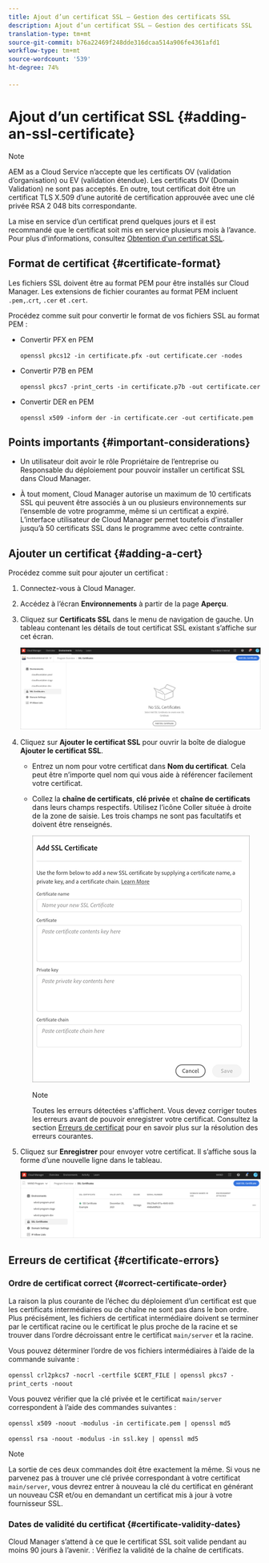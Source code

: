 ```yaml
---
title: Ajout d’un certificat SSL – Gestion des certificats SSL
description: Ajout d’un certificat SSL – Gestion des certificats SSL
translation-type: tm+mt
source-git-commit: b76a22469f248dde316dcaa514a906fe4361afd1
workflow-type: tm+mt
source-wordcount: '539'
ht-degree: 74%

---
```



# Ajout d’un certificat SSL {#adding-an-ssl-certificate}

>[!NOTE]
>AEM as a Cloud Service n’accepte que les certificats OV (validation d’organisation) ou EV (validation étendue). Les certificats DV (Domain Validation) ne sont pas acceptés. En outre, tout certificat doit être un certificat TLS X.509 d’une autorité de certification approuvée avec une clé privée RSA 2 048 bits correspondante.

La mise en service d’un certificat prend quelques jours et il est recommandé que le certificat soit mis en service plusieurs mois à l’avance. Pour plus d&#39;informations, consultez [Obtention d&#39;un certificat SSL](/help/implementing/cloud-manager/managing-ssl-certifications/get-ssl-certificate.md).

## Format de certificat {#certificate-format}

Les fichiers SSL doivent être au format PEM pour être installés sur Cloud Manager. Les extensions de fichier courantes au format PEM incluent `.pem,`.`crt`, `.cer` et `.cert`.

Procédez comme suit pour convertir le format de vos fichiers SSL au format PEM :

* Convertir PFX en PEM

   `openssl pkcs12 -in certificate.pfx -out certificate.cer -nodes`

* Convertir P7B en PEM

   `openssl pkcs7 -print_certs -in certificate.p7b -out certificate.cer`

* Convertir DER en PEM

   `openssl x509 -inform der -in certificate.cer -out certificate.pem`

## Points importants {#important-considerations}

* Un utilisateur doit avoir le rôle Propriétaire de l’entreprise ou Responsable du déploiement pour pouvoir installer un certificat SSL dans Cloud Manager.

* À tout moment, Cloud Manager autorise un maximum de 10 certificats SSL qui peuvent être associés à un ou plusieurs environnements sur l’ensemble de votre programme, même si un certificat a expiré. L’interface utilisateur de Cloud Manager permet toutefois d’installer jusqu’à 50 certificats SSL dans le programme avec cette contrainte.

## Ajouter un certificat {#adding-a-cert}

Procédez comme suit pour ajouter un certificat :

1. Connectez-vous à Cloud Manager.
1. Accédez à l’écran **Environnements** à partir de la page **Aperçu**.
1. Cliquez sur **Certificats SSL** dans le menu de navigation de gauche. Un tableau contenant les détails de tout certificat SSL existant s’affiche sur cet écran.

   ![](/help/implementing/cloud-manager/assets/ssl/ssl-cert-1.png)

1. Cliquez sur **Ajouter le certificat SSL** pour ouvrir la boîte de dialogue **Ajouter le certificat SSL**.

   * Entrez un nom pour votre certificat dans **Nom du certificat**. Cela peut être n’importe quel nom qui vous aide à référencer facilement votre certificat.
   * Collez la **chaîne de certificats**, **clé privée** et **chaîne de certificats** dans leurs champs respectifs. Utilisez l’icône Coller située à droite de la zone de saisie.
Les trois champs ne sont pas facultatifs et doivent être renseignés.

      ![](/help/implementing/cloud-manager/assets/ssl/ssl-cert-02.png)


      >[!NOTE]
      >Toutes les erreurs détectées s&#39;affichent. Vous devez corriger toutes les erreurs avant de pouvoir enregistrer votre certificat. Consultez la section [Erreurs de certificat](#certificate-errors) pour en savoir plus sur la résolution des erreurs courantes.

1. Cliquez sur **Enregistrer** pour envoyer votre certificat. Il s’affiche sous la forme d’une nouvelle ligne dans le tableau.

   ![](/help/implementing/cloud-manager/assets/ssl/ssl-cert-3.png)

## Erreurs de certificat {#certificate-errors}

### Ordre de certificat correct {#correct-certificate-order}

La raison la plus courante de l’échec du déploiement d’un certificat est que les certificats intermédiaires ou de chaîne ne sont pas dans le bon ordre. Plus précisément, les fichiers de certificat intermédiaire doivent se terminer par le certificat racine ou le certificat le plus proche de la racine et se trouver dans l’ordre décroissant entre le certificat `main/server` et la racine.

Vous pouvez déterminer l’ordre de vos fichiers intermédiaires à l’aide de la commande suivante :

`openssl crl2pkcs7 -nocrl -certfile $CERT_FILE | openssl pkcs7 -print_certs -noout`

Vous pouvez vérifier que la clé privée et le certificat `main/server` correspondent à l’aide des commandes suivantes :

`openssl x509 -noout -modulus -in certificate.pem | openssl md5`

`openssl rsa -noout -modulus -in ssl.key | openssl md5`

>[!NOTE]
>La sortie de ces deux commandes doit être exactement la même. Si vous ne parvenez pas à trouver une clé privée correspondant à votre certificat `main/server`, vous devrez entrer à nouveau la clé du certificat en générant un nouveau CSR et/ou en demandant un certificat mis à jour à votre fournisseur SSL.

### Dates de validité du certificat {#certificate-validity-dates}

Cloud Manager s’attend à ce que le certificat SSL soit valide pendant au moins 90 jours à l’avenir. : Vérifiez la validité de la chaîne de certificats.
